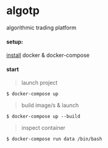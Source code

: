 # algotp
algorithmic trading platform


#### setup: 
 [install](https://www.docker.com/products/docker) docker & docker-compose


#### start
>launch project

    $ docker-compose up

>build image/s & launch 

    $ docker-compose up --build

>inspect container 

    $ docker-compose run data /bin/bash
